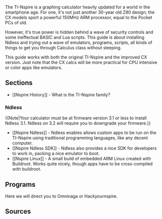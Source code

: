 The TI-Nspire is a graphing calculator heavily updated for a world in the smartphone age. For one, it's not just another 30-year old Z80 design; the CX models sport a powerful 150MHz ARM processor, equal to the Pocket PCs of old.

However, it's true power is hidden behind a wave of security controls and some ineffectual BASIC and Lua scripts. This guide is about installing Ndless and trying out a wave of emulators, programs, scripts, all kinds of things to get you through Calculus class without sleeping.

This guide works with both the original TI-Nspire and the improved CX version. Just note that the CX calcs will be more practical for CPU intensive or color apps like emulators.

## Sections

* [[Nspire History]] - What is the TI-Nspire family?

### Ndless

{{Note|Your calculator must be at firmware version 3.1 or less to install Ndless 3.1. Ndless on 3.2 will require you to downgrade your firmware.}}

* [[Nspire Ndless]] - Ndless enables allows custom apps to be run on the TI-Nspire using traditional programming languages, like any decent computer.
* [[Nspire Ndless SDK]] - Ndless also provides a nice SDK for developers to work in, packing a nice emulator to boot.
* [[Nspire Linux]] - A small build of embedded ARM Linux created with Buildroot. Works quite nicely, though apps have to be cross-compiled with buildroot.

## Programs

Here we will direct you to Omninaga or Hackyournspire.

## Sources